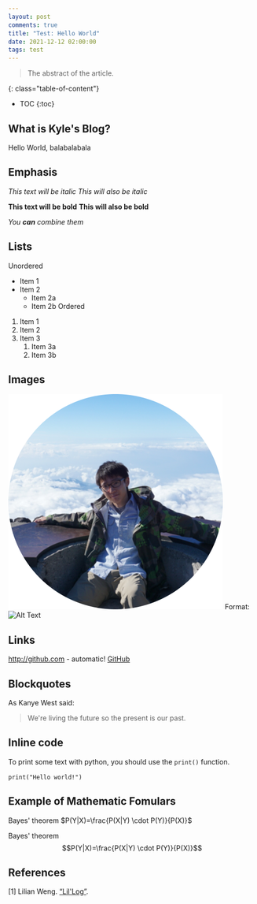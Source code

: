 ```yaml
---
layout: post
comments: true
title: "Test: Hello World"
date: 2021-12-12 02:00:00
tags: test
---
```



> The abstract of the article.

<!--more-->

{: class="table-of-content"}
* TOC
{:toc}


## What is Kyle's Blog?

Hello World, balabalabala

## Emphasis

*This text will be italic*
_This will also be italic_

**This text will be bold**
__This will also be bold__

_You **can** combine them_



## Lists

Unordered
- Item 1
- Item 2
  - Item 2a
  - Item 2b
Ordered
1. Item 1
2. Item 2
3. Item 3
   1. Item 3a
   2. Item 3b


## Images

![GitHub Logo](/assets/images/profile_photo.png)
Format: ![Alt Text](url)


## Links
http://github.com - automatic!
[GitHub](http://github.com)


## Blockquotes
As Kanye West said:

> We're living the future so
> the present is our past.


## Inline code
To print some text with python, you should use the `print()` function.
```
print("Hello world!")
```


## Example of Mathematic Fomulars

Bayes' theorem $P(Y|X)=\frac{P(X|Y) \cdot P(Y)}{P(X)}$

Bayes' theorem $$P(Y|X)=\frac{P(X|Y) \cdot P(Y)}{P(X)}$$

## References

[1] Lilian Weng. [“Lil'Log”](https://lilianweng.github.io/lil-log/).
